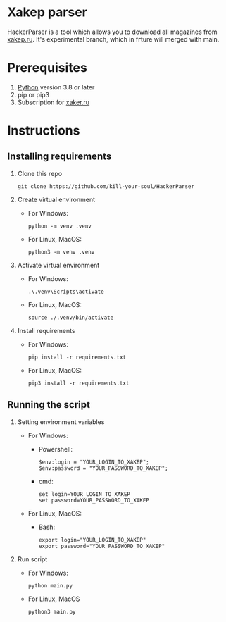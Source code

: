 # Xakep parser
HackerParser is a tool which allows you to download all magazines from [xakep.ru](https://xakep.ru/issues). It's experimental branch, which in fгture will merged with main.

# Prerequisites

1. [Python](https://python.org/) version 3.8 or later
2. pip or pip3
3. Subscription for [xaker.ru](https://xakep.ru)

# Instructions

## Installing requirements

1. Clone this repo
        
    ```shell
    git clone https://github.com/kill-your-soul/HackerParser
    ```
2. Create virtual environment 
    
    - For Windows:

        ```shell
        python -m venv .venv
        ```

    - For Linux, MacOS:
    
        ```shell
        python3 -m venv .venv
        ```

3. Activate virtual environment

    - For Windows:
    
        ```shell
        .\.venv\Scripts\activate
        ```

    - For Linux, MacOS:

        ```shell
        source ./.venv/bin/activate
        ```

4. Install requirements

    - For Windows:

        ```shell
        pip install -r requirements.txt
        ```

    - For Linux, MacOS:
    
        ```shell
        pip3 install -r requirements.txt
        ```

## Running the script

1. Setting environment variables

    - For Windows:

        + Powershell:

            ```shell
            $env:login = "YOUR_LOGIN_TO_XAKEP";
            $env:password = "YOUR_PASSWORD_TO_XAKEP";
            ```
        
        + cmd:

            ```shell
            set login=YOUR_LOGIN_TO_XAKEP
            set password=YOUR_PASSWORD_TO_XAKEP
            ```

    - For Linux, MacOS:

        + Bash:

            ```shell
            export login="YOUR_LOGIN_TO_XAKEP"
            export password="YOUR_PASSWORD_TO_XAKEP"
            ```


2. Run script

    - For Windows:

        ```shell
        python main.py
        ```

    - For Linux, MacOS
        
        ```shell
        python3 main.py
        ```